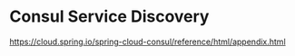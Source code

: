 # Consul Service Discovery
https://cloud.spring.io/spring-cloud-consul/reference/html/appendix.html
